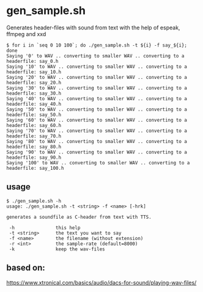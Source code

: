 # gen_sample.sh

Generates header-files with sound from text with the help of espeak, ffmpeg and xxd

    $ for i in `seq 0 10 100`; do ./gen_sample.sh -t ${i} -f say_${i}; done 
    Saying '0' to WAV .. converting to smaller WAV .. converting to a headerfile: say_0.h
    Saying '10' to WAV .. converting to smaller WAV .. converting to a headerfile: say_10.h
    Saying '20' to WAV .. converting to smaller WAV .. converting to a headerfile: say_20.h
    Saying '30' to WAV .. converting to smaller WAV .. converting to a headerfile: say_30.h
    Saying '40' to WAV .. converting to smaller WAV .. converting to a headerfile: say_40.h
    Saying '50' to WAV .. converting to smaller WAV .. converting to a headerfile: say_50.h
    Saying '60' to WAV .. converting to smaller WAV .. converting to a headerfile: say_60.h
    Saying '70' to WAV .. converting to smaller WAV .. converting to a headerfile: say_70.h
    Saying '80' to WAV .. converting to smaller WAV .. converting to a headerfile: say_80.h
    Saying '90' to WAV .. converting to smaller WAV .. converting to a headerfile: say_90.h
    Saying '100' to WAV .. converting to smaller WAV .. converting to a headerfile: say_100.h

## usage

    $ ./gen_sample.sh -h               
    usage: ./gen_sample.sh -t <string> -f <name> [-hrk]

    generates a soundfile as C-header from text with TTS.

     -h               this help
     -t <string>      the text you want to say
     -f <name>        the filename (without extension)
     -r <int>         the sample-rate (default=8000)
     -k               keep the wav-files


## based on:

https://www.xtronical.com/basics/audio/dacs-for-sound/playing-wav-files/

